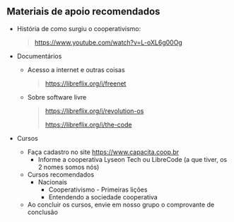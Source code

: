 ## Materiais de apoio recomendados

* História de como surgiu o cooperativismo:
  > https://www.youtube.com/watch?v=L-oXL6g00Og

* Documentários
  * Acesso a internet e outras coisas
    > https://libreflix.org/i/freenet
  * Sobre software livre
    > https://libreflix.org/i/revolution-os
    > 
    > https://libreflix.org/i/the-code
* Cursos
  * Faça cadastro no site https://www.capacita.coop.br 
    * Informe a cooperativa Lyseon Tech ou LibreCode (a que tiver, os 2 nomes somos nós)
  * Cursos recomendados
    * Nacionais
      * Cooperativismo - Primeiras lições
      * Entendendo a sociedade cooperativa
  * Ao concluir os cursos, envie em nosso grupo o comprovante de conclusão